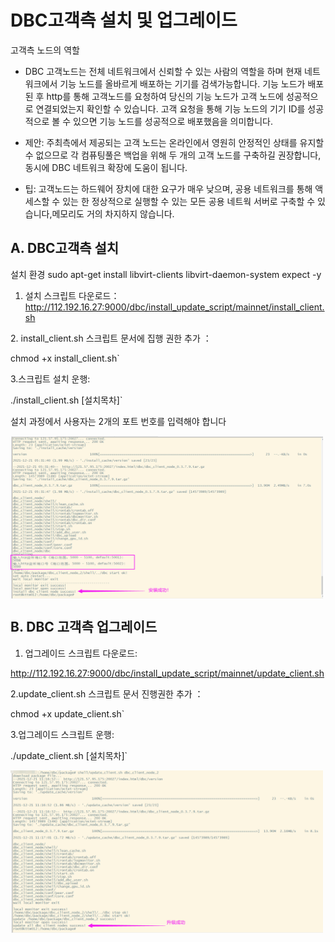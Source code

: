 # DBC고객측 설치 및 업그레이드

고객측 노드의 역할

- DBC 고객노드는 전체 네트워크에서 신뢰할 수 있는 사람의 역할을 하며 현재 네트워크에서 기능 노드를 올바르게 배포하는 기기를 검색가능합니다. 기능 노드가 배포된 후 http를 통해 고객노드를 요청하여 당신의 기능 노드가 고객 노드에 성공적으로 연결되었는지 확인할 수 있습니다. 고객 요청을 통해 기능 노드의 기기 ID를 성공적으로 볼 수 있으면 기능 노드를 성공적으로 배포했음을 의미합니다.

- 제안: 주최측에서 제공되는 고객 노드는 온라인에서 영원히 안정적인 상태를 유지할 수 없으므로 각 컴퓨팅풀은 백업을 위해 두 개의 고객 노드를 구축하길 권장합니다, 동시에 DBC 네트워크 확장에 도움이 됩니다.

- 팁: 고객노드는 하드웨어 장치에 대한 요구가 매우 낮으며, 공용 네트워크를 통해 액세스할 수 있는 한 정상적으로 실행할 수 있는 모든 공용 네트웍 서버로 구축할 수 있습니다,메모리도 거의 차지하지 않습니다.

## A. DBC고객측 설치

​설치 환경
sudo apt-get install libvirt-clients libvirt-daemon-system expect -y

1. 설치 스크립트 다운로드： http://112.192.16.27:9000/dbc/install_update_script/mainnet/install_client.sh

​2. install_client.sh 스크립트 문서에 집행 권한 추가 ：

chmod +x install_client.sh`

​3.스크립트 설치 운행:

./install_client.sh [설치목차]`

설치 과정에서 사용자는 2개의 포트 번호를 입력해야 합니다

<img src="./assets/install_dbc_client.png" width = "500" height = "260"  align=center />

## B. DBC 고객측 업그레이드

1. 업그레이드 스크립트 다운로드:

http://112.192.16.27:9000/dbc/install_update_script/mainnet/update_client.sh

2.update_client.sh 스크립트 문서 진행권한 추가 ：

chmod +x update_client.sh`

3.업그레이드 스크립트 운행:

./update_client.sh [설치목차]`

<img src="./assets/update_dbc_client.png" width = "500" height = "260"  align=center />
